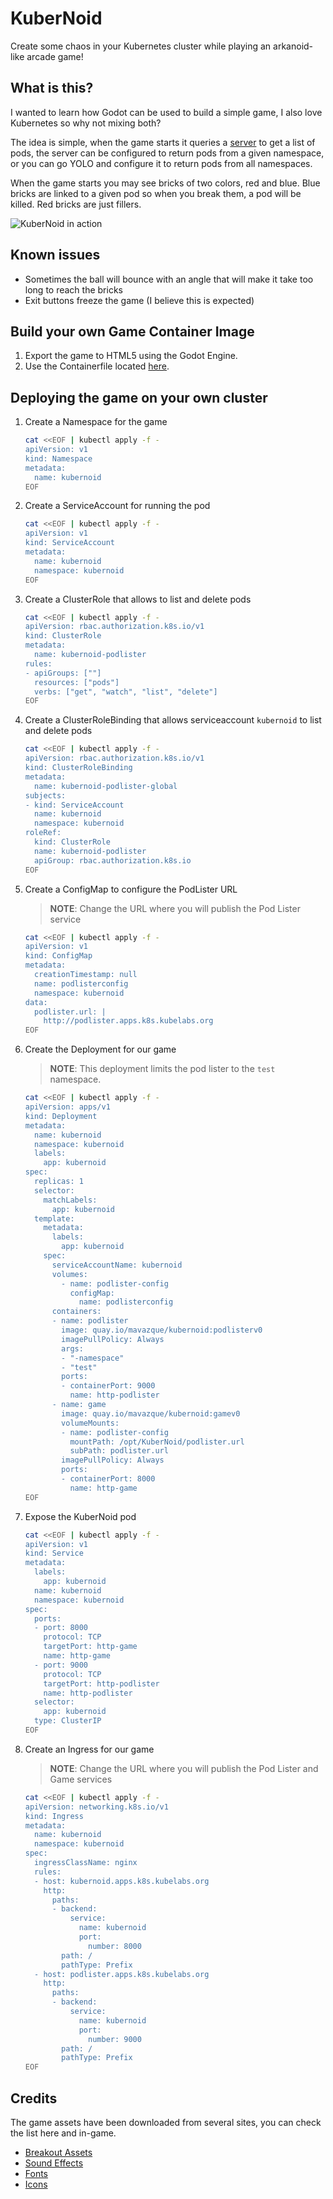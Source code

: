 # KuberNoid

Create some chaos in your Kubernetes cluster while playing an arkanoid-like arcade game!

## What is this?

I wanted to learn how Godot can be used to build a simple game, I also love Kubernetes so why not mixing both?

The idea is simple, when the game starts it queries a [server](/server/) to get a list of pods, the server can be configured to return pods from a given namespace, or you can go YOLO and configure it to return pods from all namespaces.

When the game starts you may see bricks of two colors, red and blue. Blue bricks are linked to a given pod so when you break them, a pod will be killed. Red bricks are just fillers.

![KuberNoid in action](game/kubernoid.gif)

## Known issues

* Sometimes the ball will bounce with an angle that will make it take too long to reach the bricks
* Exit buttons freeze the game (I believe this is expected)

## Build your own Game Container Image

1. Export the game to HTML5 using the Godot Engine. 
2. Use the Containerfile located [here](/game/Containerfile).

## Deploying the game on your own cluster

1. Create a Namespace for the game

    ~~~sh
    cat <<EOF | kubectl apply -f -
    apiVersion: v1
    kind: Namespace
    metadata:
      name: kubernoid
    EOF
    ~~~

2. Create a ServiceAccount for running the pod

    ~~~sh
    cat <<EOF | kubectl apply -f -
    apiVersion: v1
    kind: ServiceAccount
    metadata:
      name: kubernoid
      namespace: kubernoid
    EOF
    ~~~

3. Create a ClusterRole that allows to list and delete pods

    ~~~sh
    cat <<EOF | kubectl apply -f -
    apiVersion: rbac.authorization.k8s.io/v1
    kind: ClusterRole
    metadata:
      name: kubernoid-podlister
    rules:
    - apiGroups: [""]
      resources: ["pods"]
      verbs: ["get", "watch", "list", "delete"]
    EOF
    ~~~

4. Create a ClusterRoleBinding that allows serviceaccount `kubernoid` to list and delete pods

    ~~~sh
    cat <<EOF | kubectl apply -f -
    apiVersion: rbac.authorization.k8s.io/v1
    kind: ClusterRoleBinding
    metadata:
      name: kubernoid-podlister-global
    subjects:
    - kind: ServiceAccount
      name: kubernoid 
      namespace: kubernoid
    roleRef:
      kind: ClusterRole
      name: kubernoid-podlister
      apiGroup: rbac.authorization.k8s.io
    EOF
    ~~~

5. Create a ConfigMap to configure the PodLister URL

    > **NOTE**: Change the URL where you will publish the Pod Lister service

    ~~~sh
    cat <<EOF | kubectl apply -f -
    apiVersion: v1
    kind: ConfigMap
    metadata:
      creationTimestamp: null
      name: podlisterconfig
      namespace: kubernoid
    data:
      podlister.url: |
        http://podlister.apps.k8s.kubelabs.org
    EOF
    ~~~

6. Create the Deployment for our game

    > **NOTE**: This deployment limits the pod lister to the `test` namespace.

    ~~~sh
    cat <<EOF | kubectl apply -f -
    apiVersion: apps/v1
    kind: Deployment
    metadata:
      name: kubernoid
      namespace: kubernoid
      labels:
        app: kubernoid
    spec:
      replicas: 1
      selector:
        matchLabels:
          app: kubernoid
      template:
        metadata:
          labels:
            app: kubernoid
        spec:
          serviceAccountName: kubernoid
          volumes:
            - name: podlister-config
              configMap:
                name: podlisterconfig
          containers:
          - name: podlister
            image: quay.io/mavazque/kubernoid:podlisterv0
            imagePullPolicy: Always
            args:
            - "-namespace"
            - "test"
            ports:
            - containerPort: 9000
              name: http-podlister
          - name: game
            image: quay.io/mavazque/kubernoid:gamev0
            volumeMounts:
            - name: podlister-config
              mountPath: /opt/KuberNoid/podlister.url
              subPath: podlister.url
            imagePullPolicy: Always
            ports:
            - containerPort: 8000
              name: http-game
    EOF
    ~~~

7. Expose the KuberNoid pod

    ~~~sh
    cat <<EOF | kubectl apply -f -
    apiVersion: v1
    kind: Service
    metadata:
      labels:
        app: kubernoid
      name: kubernoid
      namespace: kubernoid
    spec:
      ports:
      - port: 8000
        protocol: TCP
        targetPort: http-game
        name: http-game
      - port: 9000
        protocol: TCP
        targetPort: http-podlister
        name: http-podlister
      selector:
        app: kubernoid
      type: ClusterIP
    EOF
    ~~~

8. Create an Ingress for our game

    > **NOTE**: Change the URL where you will publish the Pod Lister and Game services

    ~~~sh
    cat <<EOF | kubectl apply -f -
    apiVersion: networking.k8s.io/v1
    kind: Ingress
    metadata:
      name: kubernoid
      namespace: kubernoid
    spec:
      ingressClassName: nginx
      rules:
      - host: kubernoid.apps.k8s.kubelabs.org
        http:
          paths:
          - backend:
              service:
                name: kubernoid
                port:
                  number: 8000
            path: /
            pathType: Prefix
      - host: podlister.apps.k8s.kubelabs.org
        http:
          paths:
          - backend:
              service:
                name: kubernoid
                port:
                  number: 9000
            path: /
            pathType: Prefix
    EOF
    ~~~

## Credits

The game assets have been downloaded from several sites, you can check the list here and in-game.

* [Breakout Assets](https://megacrash.itch.io/breakout-assets)
* [Sound Effects](https://opengameart.org/content/8-bit-retro-sfx)
* [Fonts](https://www.dafont.com/es/8-bit-arcade.font)
* [Icons](https://hugo4it.itch.io/nice-pack)